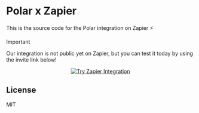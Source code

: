 # Polar x Zapier

This is the source code for the Polar integration on Zapier ⚡️

> [!IMPORTANT]
> Our integration is not public yet on Zapier, but you can test it today by using the invite link below!

<p align="center">
    <a href="https://zapier.com/developer/public-invite/214284/8508220cf60e61a2d6cded848e09546d/">
        <img src="https://md-buttons.francoisvoron.com/button.svg?text=Try%20Zapier%20Integration&w=300&h=40&bg=ff4f00" alt="Try Zapier Integration">
    </a>
</p>

## License

MIT

